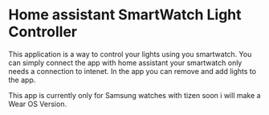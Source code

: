 
# Home assistant SmartWatch Light Controller

This application is a way to control your lights using you smartwatch. 
You can simply connect the app with home assistant your smartwatch only needs a connection to intenet. 
In the app you can remove and add lights to the app.

This app is currently only for Samsung watches with tizen soon i will make a Wear OS Version.
